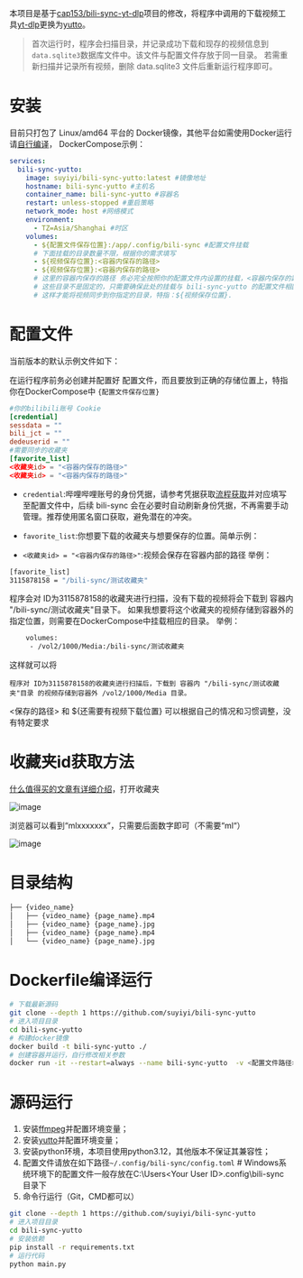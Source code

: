本项目是基于[cap153/bili-sync-yt-dlp](https://github.com/cap153/bili-sync-yt-dlp)项目的修改，将程序中调用的下载视频工具[yt-dlp](https://github.com/yt-dlp/yt-dlp)更换为[yutto](https://github.com/yutto-dev/yutto)。


> 首次运行时，程序会扫描目录，并记录成功下载和现存的视频信息到`data.sqlite3`数据库文件中。该文件与配置文件存放于同一目录。
> 若需重新扫描并记录所有视频，删除 data.sqlite3 文件后重新运行程序即可。

# 安装

目前只打包了 Linux/amd64 平台的 Docker镜像，其他平台如需使用Docker运行请[自行编译](#Dockerfile编译运行)，
DockerCompose示例：

```yml
services:
  bili-sync-yutto:
    image: suyiyi/bili-sync-yutto:latest #镜像地址
    hostname: bili-sync-yutto #主机名
    container_name: bili-sync-yutto #容器名
    restart: unless-stopped #重启策略
    network_mode: host #网络模式
    environment:
      - TZ=Asia/Shanghai #时区
    volumes:
      - ${配置文件保存位置}:/app/.config/bili-sync #配置文件挂载
      # 下面挂载的目录数量不限，根据你的需求填写
      - ${视频保存位置}:<容器内保存的路径>
      - ${视频保存位置}:<容器内保存的路径>
      # 这里的容器内保存的路径 务必完全按照你的配置文件内设置的挂载，<容器内保存的路径>请参照下面配置文件内填写；
      # 这些目录不是固定的，只需要确保此处的挂载与 bili-sync-yutto 的配置文件相匹配，
      # 这样才能将视频同步到你指定的目录，特指：${视频保存位置}.
```

# 配置文件

当前版本的默认示例文件如下：

在运行程序前务必创建并配置好 配置文件，而且要放到正确的存储位置上，特指你在DockerCompose中 `{配置文件保存位置}`

```toml
#你的bilibili账号 Cookie
[credential]
sessdata = ""
bili_jct = ""
dedeuserid = ""
#需要同步的收藏夹
[favorite_list]
<收藏夹id> = "<容器内保存的路径>"
<收藏夹id> = "<容器内保存的路径>"
```

- `credential`:哔哩哔哩账号的身份凭据，请参考凭据获取[流程获取](https://nemo2011.github.io/bilibili-api/#/get-credential)并对应填写至配置文件中，后续 bili-sync 会在必要时自动刷新身份凭据，不再需要手动管理。推荐使用匿名窗口获取，避免潜在的冲突。
- `favorite_list`:你想要下载的收藏夹与想要保存的位置。简单示例：

- `<收藏夹id> = "<容器内保存的路径>"`:视频会保存在容器内部的路径
举例：
```bash
[favorite_list]
3115878158 = "/bili-sync/测试收藏夹"
```
程序会对 ID为3115878158的收藏夹进行扫描，没有下载的视频将会下载到 容器内 "/bili-sync/测试收藏夹"目录下。
如果我想要将这个收藏夹的视频存储到容器外的指定位置，则需要在DockerCompose中挂载相应的目录。
举例：

```bash
    volumes:
     - /vol2/1000/Media:/bili-sync/测试收藏夹
```
这样就可以将 

`程序对 ID为3115878158的收藏夹进行扫描后，下载到 容器内 "/bili-sync/测试收藏夹"目录 的视频存储到容器外 /vol2/1000/Media 目录。`

<保存的路径>  和 ${还需要有视频下载位置} 可以根据自己的情况和习惯调整，没有特定要求



# 收藏夹id获取方法

[什么值得买的文章有详细介绍](https://post.smzdm.com/p/a4xl63gk/)，打开收藏夹

![image](https://github.com/user-attachments/assets/02efefe9-0a3a-46d6-8646-a6aa462d62c2)

浏览器可以看到“mlxxxxxxx”，只需要后面数字即可（不需要“ml“）

![image](https://github.com/user-attachments/assets/270c7f2f-b1b1-49a1-a450-a133f0d459fa)

# 目录结构

```bash
├── {video_name}
│   ├── {video_name} {page_name}.mp4
│   ├── {video_name} {page_name}.jpg
│   ├── {video_name} {page_name}.mp4
│   └── {video_name} {page_name}.jpg
```

# Dockerfile编译运行

```bash
# 下载最新源码
git clone --depth 1 https://github.com/suyiyi/bili-sync-yutto
# 进入项目目录
cd bili-sync-yutto
# 构建docker镜像
docker build -t bili-sync-yutto ./
# 创建容器并运行，自行修改相关参数
docker run -it --restart=always --name bili-sync-yutto  -v <配置文件路径>:/app/.config/bili-sync -v <视频保存位置>:<容器内保存的路径> bili-sync-yutto
```

# 源码运行

1. 安装[ffmpeg](https://www.ffmpeg.org/)并配置环境变量；
2. 安装[yutto](https://github.com/yutto-dev/yutto)并配置环境变量；
3. 安装python环境，本项目使用python3.12，其他版本不保证其兼容性；
4. 配置文件请放在如下路径`~/.config/bili-sync/config.toml` # Windows系统环境下的配置文件一般存放在C:\Users\<Your User ID>\.config\bili-sync 目录下
5. 命令行运行（Git，CMD都可以）

```bash
git clone --depth 1 https://github.com/suyiyi/bili-sync-yutto
# 进入项目目录
cd bili-sync-yutto
# 安装依赖
pip install -r requirements.txt
# 运行代码
python main.py
```


